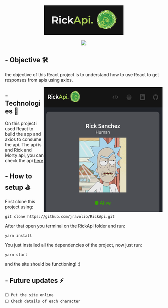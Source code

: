 <div align="center">
<img src="./src/assets/logo.png"/>
</div>
<div align="center">

<p>    </p>
<img src="https://img.shields.io/badge/React-20232A?style=for-the-badge&logo=react&logoColor=61DAFB"/>
</div>


## -  Objective 🛠️
the objective of this React project is to understand how to use React to get responses from apis using axios.


<img align='right' width="380" height="400" src="./src/assets/homepage.png" />


## - Technologies 🚀️
On this project i used React to build the app and axios to consume the api. The api is and Rick and Morty api, you can check the api [here](https://rickandmortyapi.com/)

## - How to setup ⛳
First clone this project using:
```
git clone https://github.com/jravolio/RickApi.git
```
After that open you terminal on the RickApi folder and run:
```
yarn install
```
You just installed all the dependencies of the project, now just run:
```
yarn start
```

and the site should be functioning! :)


## - Future updates ⚡
```
⬜ Put the site online
⬜️ Check details of each character
```
